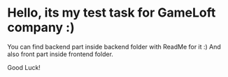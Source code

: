 # Hello, its my test task for GameLoft company :)

You can find backend part inside backend folder with ReadMe for it :)
And also front part inside frontend folder.

Good Luck!
